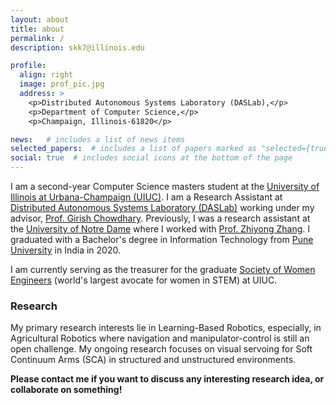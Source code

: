 ```yaml
---
layout: about
title: about
permalink: /
description: skk7@illinois.edu

profile:
  align: right
  image: prof_pic.jpg
  address: >
    <p>Distributed Autonomous Systems Laboratory (DASLab),</p>
    <p>Department of Computer Science,</p>
    <p>Champaign, Illinois-61820</p>

news:   # includes a list of news items
selected_papers:  # includes a list of papers marked as "selected={true}"
social: true  # includes social icons at the bottom of the page
---
```



I am a second-year Computer Science masters student at the [University of Illinois at Urbana-Champaign (UIUC)](https://illinois.edu). I am a Research Assistant at [Distributed Autonomous Systems Laboratory (DASLab)](http://daslab.illinois.edu) working under my advisor, [Prof. Girish Chowdhary](http://daslab.illinois.edu/index.html#girish). Previously, I was a research assistant at the [University of Notre Dame](https://www.nd.edu) where I worked with [Prof. Zhiyong Zhang](https://psychology.nd.edu/faculty/zhiyong-johnny-zhang/). I graduated with a Bachelor's degree in Information Technology from [Pune University](http://www.unipune.ac.in) in India in 2020. 

I am currently serving as the treasurer for the graduate [Society of Women Engineers](https://www.societyofwomenengineers.illinois.edu/about-gradswe) (world's largest avocate for women in STEM) at UIUC.  

  

### Research

My primary research interests lie in Learning-Based Robotics, especially, in Agricultural Robotics where navigation and manipulator-control is still an open challenge. My ongoing research focuses on visual servoing for Soft Continuum Arms (SCA) in structured and unstructured environments. 


**Please contact me if you want to discuss any interesting research idea, or collaborate on something!**

<!-- Write your biography here. Tell the world about yourself. Link to your favorite [subreddit](http://reddit.com). You can put a picture in, too. The code is already in, just name your picture `prof_pic.jpg` and put it in the `img/` folder.

Put your address / P.O. box / other info right below your picture. You can also disable any these elements by editing `profile` property of the YAML header of your `_pages/about.md`. Edit `_bibliography/papers.bib` and Jekyll will render your [publications page](/al-folio/publications/) automatically.

Link to your social media connections, too. This theme is set up to use [Font Awesome icons](http://fortawesome.github.io/Font-Awesome/) and [Academicons](https://jpswalsh.github.io/academicons/), like the ones below. Add your Facebook, Twitter, LinkedIn, Google Scholar, or just disable all of them. -->
